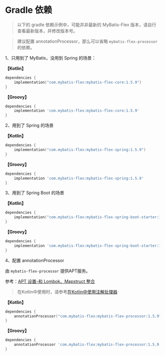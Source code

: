# Gradle 依赖

> 以下的 gradle 依赖示例中，可能并非最新的 MyBatis-Flex 版本，请自行查看最新版本，并修改版本号。

> 建议配置 annotationProcessor，那么可以省略 `mybatis-flex-processor` 的依赖。

1、只用到了 MyBatis，没用到 Spring 的场景：

**【Kotlin】**

```kotlin
dependencies {
    implementation("com.mybatis-flex:mybatis-flex-core:1.5.9")
}
```

**【Groovy】**

```groovy
dependencies {
    implementation 'com.mybatis-flex:mybatis-flex-core:1.5.9'
}
```

2、用到了 Spring 的场景

**【Kotlin】**

```kotlin
dependencies {
    implementation("com.mybatis-flex:mybatis-flex-spring:1.5.9")
}
```

**【Groovy】**

```groovy
dependencies {
    implementation 'com.mybatis-flex:mybatis-flex-spring:1.5.9'
}
```

3、用到了 Spring Boot 的场景

**【Kotlin】**

```kotlin
dependencies {
    implementation("com.mybatis-flex:mybatis-flex-spring-boot-starter:1.5.9")
}
```

**【Groovy】**

```groovy
dependencies {
    implementation 'com.mybatis-flex:mybatis-flex-spring-boot-starter:1.5.9'
}
```

4、配置 annotationProcessor

由 `mybatis-flex-processor` 提供APT服务。

参考：[APT 设置-和 Lombok、Mapstruct 整合](../others/apt.md)

> 在Kotlin中使用时，请参考[在Kotlin中使用注解处理器](../others/kapt.md)

**【Kotlin】**

```kotlin
dependencies {
    annotationProcessor("com.mybatis-flex:mybatis-flex-processor:1.5.9")
}
```

**【Groovy】**

```groovy
dependencies {
    annotationProcessor 'com.mybatis-flex:mybatis-flex-processor:1.5.9'
}
```
